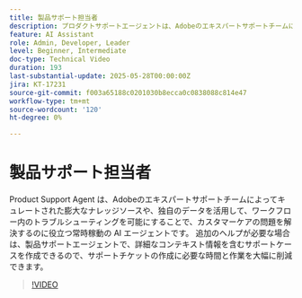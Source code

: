 ```yaml
---
title: 製品サポート担当者
description: プロダクトサポートエージェントは、Adobeのエキスパートサポートチームによってキュレートされた膨大な数のナレッジソースを活用して、問題の解決を支援します。 追加のヘルプが必要な場合、製品サポートエージェントは、詳細なコンテキスト情報を含むサポートケースを作成できるようになりました。
feature: AI Assistant
role: Admin, Developer, Leader
level: Beginner, Intermediate
doc-type: Technical Video
duration: 193
last-substantial-update: 2025-05-28T00:00:00Z
jira: KT-17231
source-git-commit: f003a65188c0201030b8ecca0c0838088c814e47
workflow-type: tm+mt
source-wordcount: '120'
ht-degree: 0%

---
```



# 製品サポート担当者

Product Support Agent は、Adobeのエキスパートサポートチームによってキュレートされた膨大なナレッジソースや、独自のデータを活用して、ワークフロー内のトラブルシューティングを可能にすることで、カスタマーケアの問題を解決するのに役立つ常時稼動の AI エージェントです。 追加のヘルプが必要な場合は、製品サポートエージェントで、詳細なコンテキスト情報を含むサポートケースを作成できるので、サポートチケットの作成に必要な時間と作業を大幅に削減できます。

>[!VIDEO](https://video.tv.adobe.com/v/3443183/?learn=on&enablevpops)
